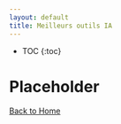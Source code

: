 ```yaml
---
layout: default
title: Meilleurs outils IA
---
```


<!-- Table of content -->
* TOC
{:toc}

# Placeholder

[Back to Home](../index.md)